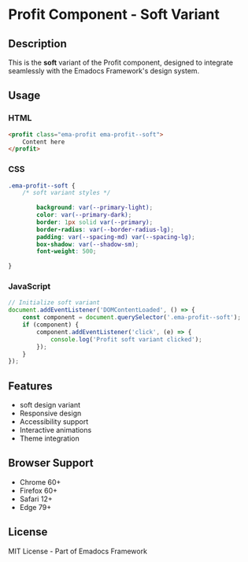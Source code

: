 # Profit Component - Soft Variant

## Description
This is the **soft** variant of the Profit component, designed to integrate seamlessly with the Emadocs Framework's design system.

## Usage

### HTML
```html
<profit class="ema-profit ema-profit--soft">
    Content here
</profit>
```

### CSS
```css
.ema-profit--soft {
    /* soft variant styles */
    
        background: var(--primary-light);
        color: var(--primary-dark);
        border: 1px solid var(--primary);
        border-radius: var(--border-radius-lg);
        padding: var(--spacing-md) var(--spacing-lg);
        box-shadow: var(--shadow-sm);
        font-weight: 500;
    
}
```

### JavaScript
```javascript
// Initialize soft variant
document.addEventListener('DOMContentLoaded', () => {
    const component = document.querySelector('.ema-profit--soft');
    if (component) {
        component.addEventListener('click', (e) => {
            console.log('Profit soft variant clicked');
        });
    }
});
```

## Features
- soft design variant
- Responsive design
- Accessibility support
- Interactive animations
- Theme integration

## Browser Support
- Chrome 60+
- Firefox 60+
- Safari 12+
- Edge 79+

## License
MIT License - Part of Emadocs Framework
